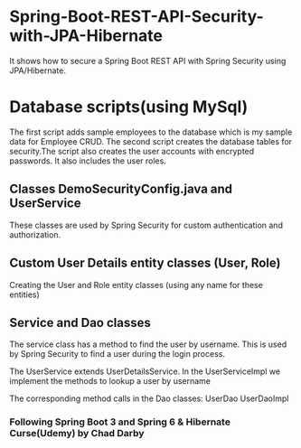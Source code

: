 # Spring-Boot-REST-API-Security-with-JPA-Hibernate
It shows how to secure  a Spring Boot REST API with Spring Security using JPA/Hibernate.

# Database scripts(using MySql)
The first script adds sample employees to the database which is my sample data for
Employee CRUD.
The second script creates the database tables for security.The script also creates the user accounts with encrypted passwords. It also includes
the user roles.

## Classes DemoSecurityConfig.java and UserService
These classes are used by Spring Security for custom authentication and authorization.

## Custom User Details entity classes (User, Role)
Creating the User and Role entity classes (using any name for these entities)

## Service and Dao classes
The service class has a method to find the user by username. This is used by Spring
Security to find a user during the login process.

The UserService extends UserDetailsService.
In the UserServiceImpl we implement the methods to lookup a user by username

The corresponding method calls in the Dao classes:
UserDao
UserDaoImpl

 ### Following Spring Boot 3 and Spring 6 & Hibernate Curse(Udemy) by Chad Darby
